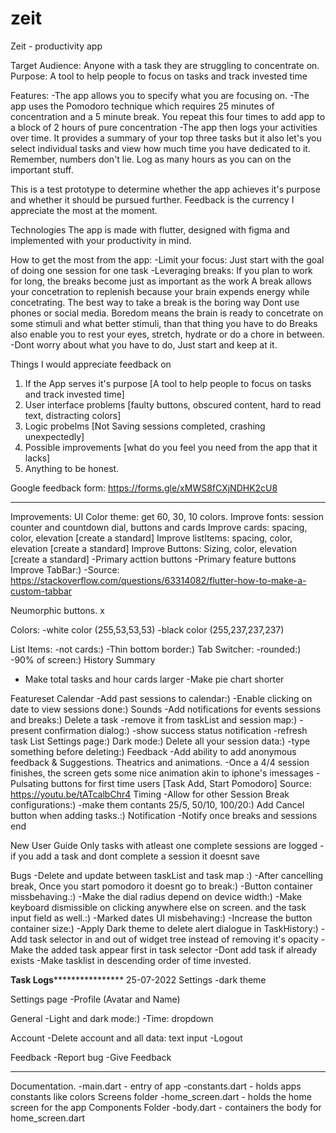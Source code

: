 # zeit

Zeit - productivity app

Target Audience: Anyone with a task they are struggling to concentrate on.
Purpose: A tool to help people to focus on tasks and track invested time

Features:
-The app allows you to specify what you are focusing on.
-The app uses the Pomodoro technique which requires 25 minutes of concentration and a 5 minute break.
You repeat this four times to add app to a block of 2 hours of pure concentration
-The app then logs your activities over time.
It provides a summary of your top three tasks but it also let's you select individual tasks and view how much time you have dedicated to it. Remember, numbers don't lie. Log as many hours as you can on the important stuff.

This is a test prototype to determine whether the app achieves it's purpose and whether it should be pursued further.
Feedback is the currency I appreciate the most at the moment.

Technologies
The app is made with flutter, designed with figma and implemented with your productivity in mind.


How to get the most from the app:
-Limit your focus: Just start with the goal of doing one session for one task
-Leveraging breaks: If you plan to work for long, the breaks become just as important as the work
A break allows your concetration to replenish because your brain expends energy while concetrating.
The best way to take a break is the boring way
Dont use phones or social media. Boredom means the brain is ready to concetrate on some stimuli and what better stimuli, than that thing you have to do
Breaks also enable you to rest your eyes, stretch, hydrate or do a chore in between.
-Dont worry about what you have to do, Just start and keep at it.


Things I would appreciate feedback on
1. If the App serves it's purpose [A tool to help people to focus on tasks and track invested time]
2. User interface problems [faulty buttons, obscured content, hard to read text, distracting colors]
3. Logic probelms [Not Saving sessions completed, crashing unexpectedly]
4. Possible improvements [what do you feel you need from the app that it lacks]
5. Anything to be honest.

Google feedback form: https://forms.gle/xMWS8fCXjNDHK2cU8

---

Improvements:
UI
Color theme: get 60, 30, 10 colors.
Improve fonts: session counter and countdown dial, buttons and cards
Improve cards: spacing, color, elevation [create a standard]
Improve listItems: spacing, color, elevation [create a standard]
Improve Buttons: Sizing, color, elevation [create a standard]
-Primary acttion buttons
-Primary feature buttons
Improve TabBar:)
    -Source: https://stackoverflow.com/questions/63314082/flutter-how-to-make-a-custom-tabbar

Neumorphic buttons. x

Colors:
    -white color (255,53,53,53)
    -black color (255,237,237,237)

List Items:
    -not cards:)
    -Thin bottom border:)
Tab Switcher:
    -rounded:)
    -90% of screen:)
History Summary
 - Make total tasks and hour cards larger
 -Make pie chart shorter



Featureset
Calendar
-Add past sessions to calendar:)
-Enable clicking on date to view sessions done:)
Sounds
-Add notifications for events sessions and breaks:)
Delete a task
-remove it from taskList and session map:)
-present confirmation dialog:)
-show success status notification
-refresh task List
Settings page:)
Dark mode:)
Delete all your session data:)
-type something before deleting:)
Feedback
-Add ability to add anonymous feedback & Suggestions.
Theatrics and animations.
-Once a 4/4 session finishes, the screen gets some nice animation akin to iphone's imessages
-Pulsating buttons for first time users [Task Add, Start Pomodoro]
    Source: https://youtu.be/tATcalbChr4
Timing
-Allow for other Session Break configurations:)
    -make them contants 25/5,  50/10, 100/20:)
Add Cancel button when adding tasks.:)
Notification
    -Notify once breaks and sessions end

New User Guide
Only tasks with atleast one complete sessions are logged
    -if you add a task and dont complete a session it doesnt save


Bugs
-Delete and update between taskList and task map :)
-After cancelling break, Once you start pomodoro it doesnt go to break:)
-Button container missbehaving.:)
-Make the dial radius depend on device width:)
-Make keyboard dismissible on clicking anywhere else on screen. and the task input field as well.:)
-Marked dates UI misbehaving:)
-Increase the button container size:)
-Apply Dark theme to delete alert dialogue in TaskHistory:)
-Add task selector in and out of widget tree instead of removing it's opacity
-Make the added task appear first in task selector
-Dont add task if already exists
-Make tasklist in descending order of time invested.

**************Task Logs******************************
25-07-2022
Settings
	-dark theme
    
Settings page
 -Profile (Avatar and Name)

  General
 -Light and dark mode:)
 -Time: dropdown

  Account
 -Delete account and all data: text input
 -Logout

  Feedback
 -Report bug
 -Give Feedback

---

Documentation.
-main.dart - entry of app
-constants.dart - holds apps constants like colors
Screens folder
-home_screen.dart - holds the home screen for the app
Components Folder
-body.dart - containers the body for home_screen.dart
